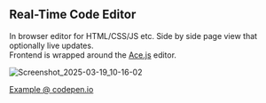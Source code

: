 ## Real-Time Code Editor
In browser editor for HTML/CSS/JS etc. Side by side page view that optionally live updates.<br>
Frontend is wrapped around the [Ace.js](https://github.com/ajaxorg/ace) editor.

![Screenshot_2025-03-19_10-16-02](https://github.com/user-attachments/assets/47c007b2-402a-4869-ba41-cfcbf648bf94)

[Example @ codepen.io](https://codepen.io/jaycrav3ns/pen/KwKavOZ)
